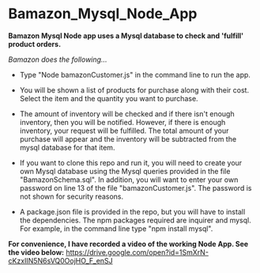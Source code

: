 # Bamazon_Mysql_Node_App

**Bamazon Mysql Node app uses a Mysql database to check and 'fulfill' product orders.**

*Bamazon does the following...*

* Type "Node bamazonCustomer.js" in the command line to run the app. 

* You will be shown a list of products for purchase along with their cost. Select the item and the quantity you want to purchase. 

* The amount of inventory will be checked and if there isn't enough inventory, then you will be notified. However, if there is enough inventory, your request will be fulfilled. The total amount of your purchase will appear and the inventory will be subtracted from the mysql database for that item. 

- If you want to clone this repo and run it, you will need to create your own Mysql database using the Mysql queries provided in the file "BamazonSchema.sql". In addition, you will want to enter your own password on line 13 of the file "bamazonCustomer.js". The password is not shown for security reasons. 

- A package.json file is provided in the repo, but you will have to install the dependencies. The npm packages required are inquirer and mysql. For example, in the command line type "npm install mysql".

**For convenience, I have recorded a video of the working Node App. 
See the video below:**
https://drive.google.com/open?id=1SmXrN-cKzxIIN5N6sVQ0OojHO_F_enSJ
